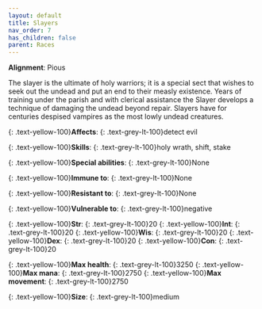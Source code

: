 ```yaml
---
layout: default
title: Slayers
nav_order: 7
has_children: false
parent: Races
---
```


<span class=".text-yellow-100">**Alignment**:</span> <span class=".text-grey-lt-100">Pious</span>

The slayer is the ultimate of holy warriors; it is a special sect that wishes to seek out the undead and put an end to their measly existence. Years of training under the parish and with clerical assistance the Slayer develops a technique of damaging the undead beyond repair. Slayers have for centuries despised vampires as the most lowly undead creatures.


{: .text-yellow-100}**Affects**: {: .text-grey-lt-100}detect evil

{: .text-yellow-100}**Skills**: {: .text-grey-lt-100}holy wrath, shift, stake

{: .text-yellow-100}**Special abilities**: {: .text-grey-lt-100}None

{: .text-yellow-100}**Immune to**: {: .text-grey-lt-100}None

{: .text-yellow-100}**Resistant to**: {: .text-grey-lt-100}None

{: .text-yellow-100}**Vulnerable to**: {: .text-grey-lt-100}negative

{: .text-yellow-100}**Str**: {: .text-grey-lt-100}20  {: .text-yellow-100}**Int**: {: .text-grey-lt-100}20  {: .text-yellow-100}**Wis**: {: .text-grey-lt-100}20  {: .text-yellow-100}**Dex**: {: .text-grey-lt-100}20  {: .text-yellow-100}**Con**: {: .text-grey-lt-100}20

{: .text-yellow-100}**Max health**: {: .text-grey-lt-100}3250  {: .text-yellow-100}**Max mana**: {: .text-grey-lt-100}2750  {: .text-yellow-100}**Max movement**: {: .text-grey-lt-100}2750

{: .text-yellow-100}**Size**: {: .text-grey-lt-100}medium